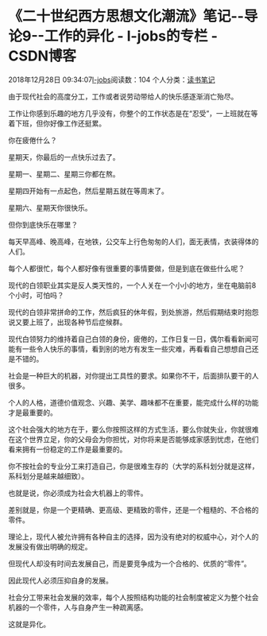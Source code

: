 # 《二十世纪西方思想文化潮流》笔记--导论9--工作的异化 - l-jobs的专栏 - CSDN博客





2018年12月28日 09:34:07[l-jobs](https://me.csdn.net/qq_26010491)阅读数：104
个人分类：[读书笔记](https://blog.csdn.net/qq_26010491/article/category/5586325)









由于现代社会的高度分工，工作或者说劳动带给人的快乐感逐渐消亡殆尽。

工作让你感到乐趣的地方几乎没有，你整个的工作状态是在“忍受”，一上班就在等着下班，但你好像工作还挺累。

你在疲倦什么？

星期天，你最后的一点快乐过去了。

星期一、星期二、星期三你都在熬。

星期四开始有一点起色，然后星期五就在等周末了。

星期六、星期天你很快乐。

但你到底快乐在哪里？

每天早高峰、晚高峰，在地铁，公交车上行色匆匆的人们，面无表情，衣装得体的人们。

每个人都很忙，每个人都好像有很重要的事情要做，但是到底在做些什么呢？

现代的白领职业其实是反人类天性的，一个人关在一个小小的地方，坐在电脑前8个小时，可怕吗？

现代的白领非常拼命的工作，然后疯狂的休年假，到处旅游，然后假期结束时抱怨说又要上班了，出现各种节后症候群。

现代白领努力的维持着自己白领的身份，疲倦的，工作日复一日，偶尔看看新闻可能有一些令人快乐的事情，看到别的地方有发生一些灾难，再看看自己想想自己还是不错的。

社会是一种巨大的机器，对你提出工具性的要求。如果你不干，后面排队要干的人很多。

个人的人格，道德价值观念、兴趣、美学、趣味都不在重要，能完成什么样的功能才是最重要的。

这个社会强大的地方在于，要么你按照这样的方式生活，要么你就失业，你就很难在这个世界立足，你的父母会为你担忧，对你将来是否能够成家感到忧虑，在他们看来拥有一份稳定的工作是最重要的。

你不按社会的专业分工来打造自己，你是很难生存的（大学的系科划分就是这样，系科划分是越来越细致）。

也就是说，你必须成为社会大机器上的零件。

差别就是，你是一个更精确、更高级、更精致的零件，还是一个粗糙的、不合格的零件。

理论上，现代人被允许拥有各种自主的选择，因为没有绝对的权威中心，对个人的发展没有做出明确的规定。

但现代人却没有时间去发展自己，而是要竞争成为一个合格的、优质的“零件”。

因此现代人必须压抑自身的发展。

社会分工带来社会发展的效率，每个人按照结构功能的社会制度被定义为整个社会机器的一个零件，人与自身产生一种疏离感。

这就是异化。



